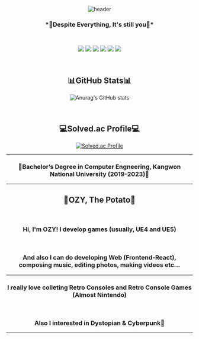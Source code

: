 <div align="center">

![header](https://capsule-render.vercel.app/api?type=soft&text=TRY%20SAY%20"HELLO%20OZY"&animation=twinkling&color=gradient)
  
<h3>*💖Despite Everything, It's still you💖*</h3>
  
<br>

<img src="https://img.shields.io/badge/Unreal4-0E1128?style=for-the-badge&logo=unrealengine&logoColor=white"> <img src="https://img.shields.io/badge/Unreal5-0E1128?style=for-the-badge&logo=unrealengine&logoColor=white"> <img src="https://img.shields.io/badge/Unity-000000?style=for-the-badge&logo=unity&logoColor=white">
<img src="https://img.shields.io/badge/Figma-F24E1E?style=for-the-badge&logo=figma&logoColor=white"> <img src="https://img.shields.io/badge/Photoshop-31A8FF?style=for-the-badge&logo=adobephotoshop&logoColor=white"> <img src="https://img.shields.io/badge/React-61DAFB?style=for-the-badge&logo=react&logoColor=white">

<br>

<h2>📊GitHub Stats📊</h2>

![Anurag's GitHub stats](https://github-readme-stats.vercel.app/api?username=OGYWORLD&show_icons=true&theme=radical)

<br>

<h2>💻Solved.ac Profile💻</h2>

[![Solved.ac Profile](http://mazassumnida.wtf/api/generate_badge?boj=ogy1004)](https://solved.ac/ogy1004/)

<hr/>

<h3>🥔Bachelor’s Degree in Computer Engneering, Kangwon National University (2019-2023)🥔</h3>

<hr/>

<h2>🤔OZY, The Potato🤔 </h2>
<br>
<h3>Hi, I'm OZY! I develop games (usually, UE4 and UE5)</h3>
<br>
<h3>And also I can do developing Web (Frontend-React), composing music, editing photos, making videos etc...</h3>

<hr/>

<h3>I really love colleting Retro Consoles and Retro Console Games (Almost Nintendo)</h3>
<br>
<h3>Also I interested in Dystopian & Cyberpunk🌃</h3>

<hr/>

</div>
